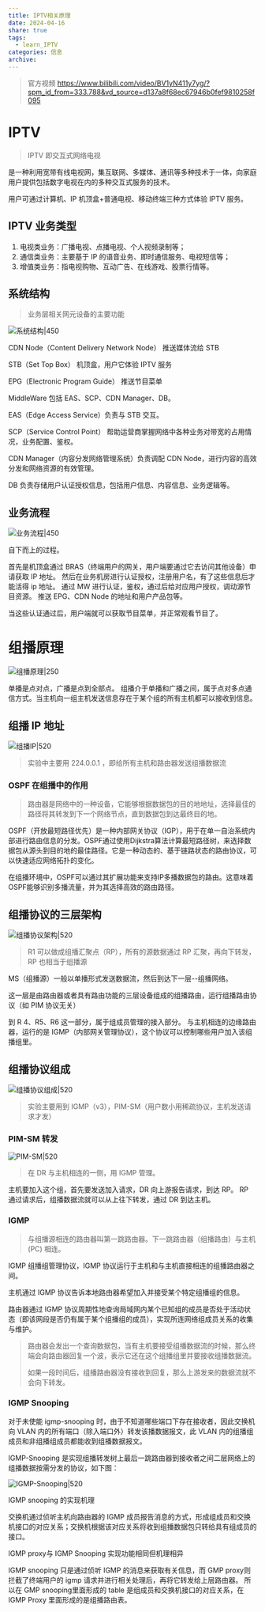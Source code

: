```yaml
---
title: IPTV相关原理
date: 2024-04-16
share: true
tags:
  - learn_IPTV
categories: 信息
archive: 
---
```

>官方视频
> https://www.bilibili.com/video/BV1yN411y7yg/?spm_id_from=333.788&vd_source=d137a8f68ec67946b0fef9810258f095


# IPTV 
>IPTV 即交互式网络电视

是一种利用宽带有线电视网，集互联网、多媒体、通讯等多种技术于一体，向家庭用户提供包括数字电视在内的多种交互式服务的技术。

用户可通过计算机、IP 机顶盒+普通电视、移动终端三种方式体验 IPTV 服务。

## IPTV 业务类型
1. 电视类业务：广播电视、点播电视、个人视频录制等；
2. 通信类业务：主要基于 IP 的语音业务、即时通信服务、电视短信等；
3. 增值类业务：指电视购物、互动广告、在线游戏、股票行情等。

## 系统结构
>业务层相关网元设备的主要功能

![系统结构|450](https://cdn.jsdelivr.net/gh/yohakuo/CDN/img/202404160928247.png)

CDN Node（Content Delivery Network Node）
推送媒体流给 STB

STB（Set Top Box）
机顶盒，用户它体验 IPTV 服务

EPG（Electronic Program Guide）
推送节目菜单

MiddleWare
包括 EAS、SCP、CDN Manager、DB。

EAS（Edge Access Service）负责与 STB 交互。

SCP（Service Control Point） 帮助运营商掌握网络中各种业务对带宽的占用情况，业务配置、鉴权。

CDN Manager（内容分发网络管理系统）负责调配 CDN Node，进行内容的高效分发和网络资源的有效管理。

DB 负责存储用户认证授权信息，包括用户信息、内容信息、业务逻辑等。


 
## 业务流程

![业务流程|450](https://cdn.jsdelivr.net/gh/yohakuo/CDN/img/202404160928249.png)

自下而上的过程。

首先是机顶盒通过 BRAS（终端用户的网关，用户端要通过它去访问其他设备）申请获取 IP 地址。
然后在业务机房进行认证授权，注册用户名，有了这些信息后才能活得 ip 地址。
通过 MW 进行认证，鉴权，通过后给对应用户授权，调动源节目资源。
推送 EPG、CDN Node 的地址和用户产品包等。

当这些认证通过后，用户端就可以获取节目菜单，并正常观看节目了。

# 组播原理

![组播原理|250](https://cdn.jsdelivr.net/gh/yohakuo/CDN/img/202404161008004.png)

单播是点对点，广播是点到全部点。
组播介于单播和广播之间，属于点对多点通信方式。当主机向一组主机发送信息存在于某个组的所有主机都可以接收到信息。

## 组播 IP 地址

![组播IP|520](https://cdn.jsdelivr.net/gh/yohakuo/CDN/img/202404161014143.png)

>实验中主要用 224.0.0.1 ，即给所有主机和路由器发送组播数据流
### OSPF 在组播中的作用
>路由器是网络中的一种设备，它能够根据数据包的目的地地址，选择最佳的路径将其转发到下一个网络节点，直到数据包到达最终目的地。

OSPF（开放最短路径优先）是一种内部网关协议（IGP），用于在单一自治系统内部进行路由信息的分发。OSPF通过使用Dijkstra算法计算最短路径树，来选择数据包从源头到目的地的最佳路径。它是一种动态的、基于链路状态的路由协议，可以快速适应网络拓扑的变化。

在组播环境中，OSPF可以通过其扩展功能来支持IP多播数据包的路由。这意味着OSPF能够识别多播流量，并为其选择高效的路由路径。

## 组播协议的三层架构

![组播协议架构|520](https://cdn.jsdelivr.net/gh/yohakuo/CDN/img/202404161024889.png)
>R1 可以做成组播汇聚点（RP），所有的源数据通过 RP 汇聚，再向下转发，RP 也相当于组播源

MS（组播源）一般以单播形式发送数据流，然后到达下一层--组播网络。

这一层是由路由器或者具有路由功能的三层设备组成的组播路由，运行组播路由协议（如 PIM 协议无关）

到 R 4、R5、R6 这一部分，属于组成员管理的接入部分。
与主机相连的边缘路由器，运行的是 IGMP（内部网关管理协议），这个协议可以控制哪些用户加入该组播组里。

## 组播协议组成

![组播协议组成|520](https://cdn.jsdelivr.net/gh/yohakuo/CDN/img/202404161034067.png)

>实验主要用到 IGMP（v3），PIM-SM（用户数小用稀疏协议，主机发送请求才发）

### PIM-SM 转发 

![PIM-SM|520](https://cdn.jsdelivr.net/gh/yohakuo/CDN/img/202404161042450.png)

> 在 DR 与主机相连的一侧，用 IGMP 管理。

 主机要加入这个组，首先要发送加入请求，DR 向上游报告请求，到达 RP。
 RP 通过请求后，组播数据流就可以从上往下转发，通过 DR 到达主机。

### IGMP
>与组播源相连的路由器叫第一跳路由器。下一跳路由器（组播路由）与主机 (PC) 相连。

IGMP 组播组管理协议，IGMP 协议运行于主机和与主机直接相连的组播路由器之间。

主机通过 IGMP 协议告诉本地路由器希望加入并接受某个特定组播组的信息。

路由器通过 IGMP 协议周期性地查询局域网内某个已知组的成员是否处于活动状态（即该网段是否仍有属于某个组播组的成员），实现所连网络组成员关系的收集与维护。
>路由器会发出一个查询数据包，当有主机要接受组播数据流的时候，那么终端会向路由器回复一个波，表示它还在这个组播组里并要接收组播数据流。
>
>如果一段时间后，组播路由器没有接收到回复，那么上游发来的数据流就不会向下转发。 

### IGMP Snooping
对于未使能 igmp-snooping 时，由于不知道哪些端口下存在接收者，因此交换机向 VLAN 内的所有端口（除入端口外）转发该播数据报文，此 VLAN 内的组播组成员和非组播组成员都能收到组播数据报文。

IGMP-Snooping 是实现组播转发树上最后一跳路由器到接收者之间二层网络上的组播数据按需分发的协议，如下图：

![IGMP-Snooping|520](https://cdn.jsdelivr.net/gh/yohakuo/CDN/img/202404161102825.png)

IGMP snooping 的实现机理

交换机通过侦听主机向路由器的 IGMP 成员报告消息的方式，形成组成员和交换机接口的对应关系；交换机根据该对应关系将收到组播数据包只转给具有组成员的接口。

IGMP proxy与 IGMP Snooping 实现功能相同但机理相异

IGMP snooping 只是通过侦听 IGMP 的消息来获取有关信息，而 GMP proxy则拦截了终端用户的 igmp 请求并进行相关处理后，再将它转发给上层路由器。
所以在 GMP snooping里面形成的 table 是组成员和交换机接口的对应关系，在 IGMP Proxy 里面形成的是组播路由表。